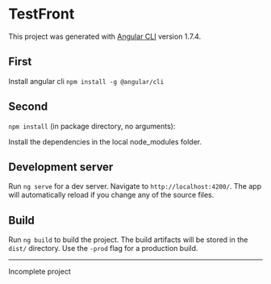 # TestFront

This project was generated with [Angular CLI](https://github.com/angular/angular-cli) version 1.7.4.

## First
Install angular cli
```npm install -g @angular/cli```

## Second
```npm install``` (in package directory, no arguments):

Install the dependencies in the local node_modules folder.

## Development server

Run `ng serve` for a dev server. Navigate to `http://localhost:4200/`. The app will automatically reload if you change any of the source files.

## Build

Run `ng build` to build the project. The build artifacts will be stored in the `dist/` directory. Use the `-prod` flag for a production build.

-- ------ -- ------ --

Incomplete project
